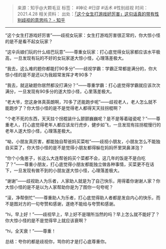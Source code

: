 > 来源：知乎@大颗毛豆
> 标签： #神论 #归谬 #话术 #性别歧视 
> 时间：2021.4.28
> 相关资料：
> 出处：[「这个女生打游戏好厉害」这句话真的带有性别歧视的意思吗？ - 知乎](https://www.zhihu.com/question/453813136/answer/1859445018?utm_campaign=&utm_medium=social&utm_oi=636468377439440896&utm_psn=1609164195764826112&utm_source=pro.mandu.enjoyreading&utm_id=0)
***
“这个女生打游戏好厉害”——歧视女玩家：女生打游戏厉害很正常的，你大惊小怪的是不是看不起女玩家？

“这伞兵娘们玩的什么结巴玩意”——尊重女玩家：打心底觉得女玩家都应该水平极高，一旦发现有玩的不好的女玩家遂大惊小怪，心理落差极大。

“我去，这么难的题你都能打90多分”——歧视学霸：学霸正常都是满分的，你大惊小怪的是不是还以为我超常发挥才考90多？

“我去，就这破题你居然都没打满分？”——尊重学霸：打心底觉得学霸就应该次次满分，一旦发现有90多分的遂大惊小怪，心里落差极大。

“老大爷，您这身体真英朗啊，70多了还能跑步呢”——歧视老人，老人怎么就不能跑步了？你大惊小怪的是不是觉得老人都得天天拄拐棍啊？

“个老不死的东西，天天拄个拐棍装什么颤颤巍巍呢？是不是等着碰瓷呢？”——尊重老人，打心底觉得老年人都应该龙行虎步，健步如飞，一旦发现有拄拐棍慢行的老年人遂大惊小怪，心理落差极大。

“呦，小朋友真厉害，都能独自帮爸妈买菜啦”——歧视小朋友，小朋友怎么不能独自买菜了，你大惊小怪的是不是觉得小朋友都得躲在妈妈怀里哭鼻涕泡？

“你个小兔崽子，长这么大连帮爸妈买个菜都不会，这几年的饭是不是白吃了？”——尊重小朋友，打心底觉得小朋友都能独立做各种事情，买菜更不在话下，一旦发现有做不到的小朋友遂大惊小怪，心理落差极大。

“谢谢”——歧视助人为乐者，人家助人就是为了自己快乐，用得着你谢谢人家？你大惊小怪的是不是以为人家帮助你是为了图你一句夸呢？

“滚，净帮倒忙”——尊重助人为乐者，打心底觉得助人者都是发自内心的快乐，而不是图对方的一句夸赞和感谢，遂绝不能给与夸赞和感谢。

“hi，早上好！”——歧视早上，早上好不是理所当然的吗？早上怎么就不能好了？你大惊小怪的是不是觉得早上就应该衰啊？

“hi，全天衰！”——尊重！

总结：夸你的都是歧视你，骂你的才是打心底尊重你。
